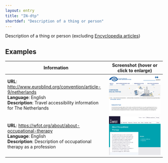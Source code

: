 ```yaml
---
layout: entry
title: "IN-dtp"
shortdef: "Description of a thing or person"
---
```


Description of a thing or person (excluding [Encyclopedia articles](IN-en))

<!-- details -->

## Examples

<!-- START GENERATED SCREENSHOT GALLERY -->
<!--     NOTE: this screenshot gallery is automatically generated.       -->
<!--     Please avoid modifying it manually: any changes will be         -->
<!--     overwritten the next time the generation script is run.         -->
<table class="website-examples">
  <thead>
    <tr>
      <th class="website-examples-col-1">Information</th>
      <th class="website-examples-col-2">Screenshot (hover or click to enlarge)</th>
    </tr>
  </thead>
  <tbody>
    <tr>
      <td>
        <div class="img-url"><b>URL</b>: <a href="http://www.euroblind.org/convention/article-9/netherlands">http://www.euroblind.org/convention/article-9/netherlands</a></div>
        <div class="img-info"><b>Language</b>: English</div>
        <div class="img-info"><b>Description</b>: Travel accessibility information for The Netherlands</div>
      </td>
      <td><a href="../static/screenshots/IN-dtp/www.euroblind.org_convention_article-9_netherlands--2048x1536.png"><img class="thumbnail" src="../static/screenshots/IN-dtp/www.euroblind.org_convention_article-9_netherlands--2048x1536.png" alt="screenshot of www.euroblind.org_convention_article-9_netherlands--2048x1536"></a></td>
    </tr>
    <tr>
      <td>
        <div class="img-url"><b>URL</b>: <a href="https://wfot.org/about/about-occupational-therapy">https://wfot.org/about/about-occupational-therapy</a></div>
        <div class="img-info"><b>Language</b>: English</div>
        <div class="img-info"><b>Description</b>: Description of occupational therapy as a profession</div>
      </td>
      <td><a href="../static/screenshots/IN-dtp/wfot.org_about_about-occupational-therapy--2048x1536.png"><img class="thumbnail" src="../static/screenshots/IN-dtp/wfot.org_about_about-occupational-therapy--2048x1536.png" alt="screenshot of wfot.org_about_about-occupational-therapy--2048x1536"></a></td>
    </tr>
  </tbody>
</table>
<!-- END GENERATED SCREENSHOT GALLERY -->
